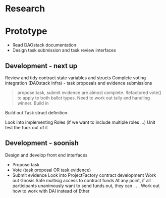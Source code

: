 

# Research



# Prototype

- Read DAOstack documentation
- Design task submission and task review interfaces


## Development - next up

Review and tidy contract state variables and structs
Complete voting integration (DAOstack Infra) - task proposals and evidence submissions

> propose task, submit evidence are almost complete. Refactored vote() to apply to both ballot types. Need to work out tally and handling winner. Build in

Build out Task struct definition


Look into implementing Roles (if we want to include multiple roles ...)
Unit test the fuck out of it



## Development - soonish

Design and develop front end interfaces
- Propose task
- Vote (task proposal OR task evidence)
- Submit evidence
Look into ProjectFactory contract development
Work out Gnosis Safe multisig access to contract funds
  At any point, if all participants unanimously want to send funds out, they can . . .
Work out how to work with DAI instead of Ether
